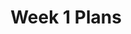 ---
toc: true
comments: false
layout: post
title: Week 1 Plans
description: Things I am going to do during week 1
type: plans
courses: { compsci: {week: 1} }
---